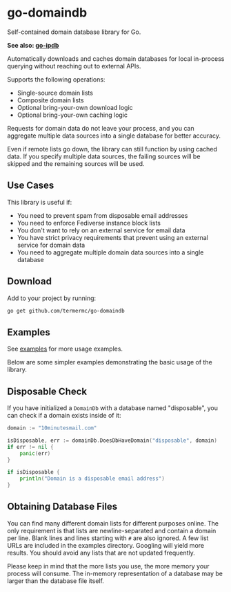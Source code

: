 # go-domaindb

Self-contained domain database library for Go.

**See also: [go-ipdb](https://github.com/termermc/go-ipdb)**

Automatically downloads and caches domain databases for local in-process querying without reaching out to external APIs.

Supports the following operations:
 - Single-source domain lists
 - Composite domain lists
 - Optional bring-your-own download logic
 - Optional bring-your-own caching logic

Requests for domain data do not leave your process, and you can aggregate multiple data sources into a single database for better accuracy.

Even if remote lists go down, the library can still function by using cached data.
If you specify multiple data sources, the failing sources will be skipped and the remaining sources will be used.

## Use Cases

This library is useful if:
- You need to prevent spam from disposable email addresses
- You need to enforce Fediverse instance block lists
- You don't want to rely on an external service for email data
- You have strict privacy requirements that prevent using an external service for domain data
- You need to aggregate multiple domain data sources into a single database

## Download

Add to your project by running:

```bash
go get github.com/termermc/go-domaindb
```

## Examples

See [examples](examples) for more usage examples.

Below are some simpler examples demonstrating the basic usage of the library.

## Disposable Check

If you have initialized a `DomainDb` with a database named "disposable", you can check if a domain exists inside of it:

```go
domain := "10minutesmail.com"

isDisposable, err := domainDb.DoesDbHaveDomain("disposable", domain)
if err != nil {
	panic(err)
}

if isDisposable {
	println("Domain is a disposable email address")
}
```

## Obtaining Database Files

You can find many different domain lists for different purposes online. The only requirement is that lists are newline-separated and contain a domain per line.
Blank lines and lines starting with `#` are also ignored.
A few list URLs are included in the examples directory.
Googling will yield more results. You should avoid any lists that are not updated frequently.

Please keep in mind that the more lists you use, the more memory your process will consume.
The in-memory representation of a database may be larger than the database file itself.
